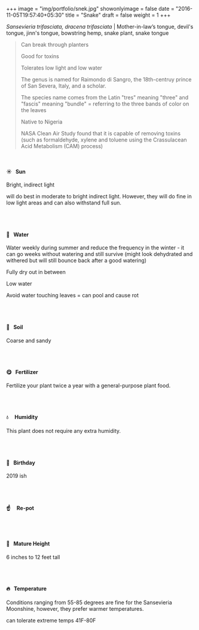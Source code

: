 +++
image = "img/portfolio/snek.jpg"
showonlyimage = false
date = "2016-11-05T19:57:40+05:30"
title = "Snake"
draft = false
weight = 1
+++

*Sansevieria trifasciata, dracena trifasciata* | Mother-in-law’s tongue, devil's tongue, jinn's tongue, bowstring hemp, snake plant, snake tongue
<!--more-->

>Can break through planters
>
>Good for toxins
>
>Tolerates low light and low water
>
>The genus is named for Raimondo di Sangro, the 18th-centruy prince of San Severa, Italy, and a scholar.
>
>The species name comes from the Latin "tres" meaning "three" and "fascis" meaning "bundle" = referring to the three bands of color on the leaves
>
>Native to Nigeria
>
>NASA Clean Air Study found that it is capable of removing toxins (such as formaldehyde, xylene and toluene using the Crassulacean Acid Metabolism (CAM) process)

</br>

#### :sunny:  &nbsp; Sun
Bright, indirect light

will do best in moderate to bright indirect light. However, they will do fine in low light areas and can also withstand full sun.

</br></br>

#### :ocean:  &nbsp; Water
Water weekly during summer and reduce the frequency in the winter - it can go weeks without watering and still survive (might look dehydrated and withered but will still bounce back after a good watering)

Fully dry out in between

Low water

Avoid water touching leaves = can pool and cause rot

</br></br>

#### :seedling:  &nbsp; Soil
Coarse and sandy

</br></br>

#### :yum:  &nbsp; Fertilizer
Fertilize your plant twice a year with a general-purpose plant food.

</br></br>

#### :droplet: &nbsp; &nbsp; Humidity
This plant does not require any extra humidity.

</br></br>

#### :cake:  &nbsp; Birthday
2019 ish

</br></br>

#### :point_up:  &nbsp;&nbsp;&nbsp; Re-pot

</br></br>

#### :triumph:  &nbsp; Mature Height
6 inches to 12 feet tall

</br></br>

#### :fire:  &nbsp; Temperature
Conditions ranging from 55-85 degrees are fine for the Sansevieria Moonshine, however, they prefer warmer temperatures.

can tolerate extreme temps 41F-80F

</br></br>

